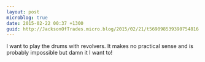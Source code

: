 ```yaml
---
layout: post
microblog: true
date: 2015-02-22 00:37 +1300
guid: http://JacksonOfTrades.micro.blog/2015/02/21/t569098539390754816.html
---
```

I want to play the drums with revolvers. It makes no practical sense and is probably impossible but damn it I want to!
